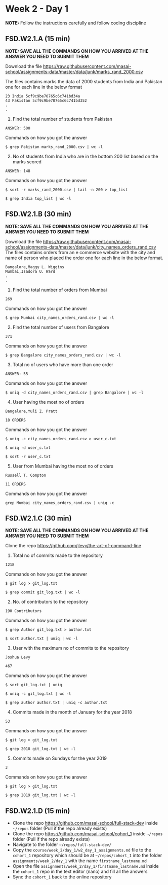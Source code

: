 # Week 2 - Day 1

**NOTE:** Follow the instructions carefully and follow coding discipline



## FSD.W2.1.A (15 min)

**NOTE: SAVE ALL THE COMMANDS ON HOW YOU ARRIVED AT THE ANSWER YOU NEED TO SUBMIT THEM**

Download the file https://raw.githubusercontent.com/masai-school/assignments-data/master/data/junk/marks_rand_2000.csv

The files contains marks the data of 2000 students from India and Pakistan one for each line in the below format

``` 
23 India 5cf9c9be70765c6c741bd34a
43 Pakistan 5cf9c9be70765c6c741bd352
.
.

```
1. Find the total number of students from Pakistan

```
ANSWER: 500
```

Commands on how you got the answer

```
$ grep Pakistan marks_rand_2000.csv | wc -l
```
2. No of students from India who are in the bottom 200 list based on the marks scored
```
ANSWER: 148
```
Commands on how you got the answer

```
$ sort -r marks_rand_2000.csv | tail -n 200 > top_list 

$ grep India top_list | wc -l
```


## FSD.W2.1.B (30 min)

**NOTE: SAVE ALL THE COMMANDS ON HOW YOU ARRIVED AT THE ANSWER YOU NEED TO SUBMIT THEM**

Download the file https://raw.githubusercontent.com/masai-school/assignments-data/master/data/junk/city_names_orders_rand.csv
The files contains orders from an e commerce website with the city and name of person who placed the order one for each line in the below format.

``` 
Bangalore,Maggy L. Wiggins
Mumbai,Isadora U. Ward
.
.

```

1. Find the total number of orders from Mumbai

```
269
```

Commands on how you got the answer

```
$ grep Mumbai city_names_orders_rand.csv | wc -l
```
2. Find the total number of users from Bangalore

```
371
```

Commands on how you got the answer

```
$ grep Bangalore city_names_orders_rand.csv | wc -l
```
3. Total no of users who have more than one order

```
ANSWER: 55
```

Commands on how you got the answer

```
$ uniq -d city_names_orders_rand.csv | grep Bangalore | wc -l
```
4. User having the most no of orders
```
Bangalore,Yuli Z. Pratt
```
```
18 ORDERS
```
Commands on how you got the answer

```
$ uniq -c city_names_orders_rand.csv > user_c.txt

$ uniq -d user_c.txt

$ sort -r user_c.txt
```
5. User from Mumbai having the most no of orders
```
Russell T. Compton
```
```
11 ORDERS
```
Commands on how you got the answer

```
grep Mumbai city_names_orders_rand.csv | uniq -c
```

## FSD.W2.1.C (30 min)

**NOTE: SAVE ALL THE COMMANDS ON HOW YOU ARRIVED AT THE ANSWER YOU NEED TO SUBMIT THEM**

Clone the repo https://github.com/jlevy/the-art-of-command-line
1. Total no of commits made to the repository
```
1218
```

Commands on how you got the answer

```
$ git log > git_log.txt

$ grep commit git_log.txt | wc -l 
```
2. No. of contributors to the repository
```
190 Contributors
```

Commands on how you got the answer

```
$ grep Author git_log.txt > author.txt

$ sort author.txt | uniq | wc -l
```

3. User with the maximum no of commits to the repository
```
Joshua Levy 
```
```
467
```

Commands on how you got the answer

```
$ sort git_log.txt | uniq

$ uniq -c git_log.txt | wc -l

$ grep author author.txt | uniq -c author.txt
```

4. Commits made in the month of January for the year 2018
```
53
```
Commands on how you got the answer

```
$ git log > git_log.txt

$ grep 2018 git_log.txt | wc -l
```
5. Commits made on Sundays for the year 2019
```
3
```
Commands on how you got the answer

```
$ git log > git_log.txt

$ grep 2019 git_log.txt | wc -l
```



## FSD.W2.1.D (15 min)

- Clone the repo https://github.com/masai-school/full-stack-dev inside `~/repos` folder (Pull if the repo already exists)
- Clone the repo https://github.com/masai-school/cohort_1 inside `~/repos` folder (Pull if the repo already exists)
- Navigate to the folder `~/repos/full-stack-dev/`
- Copy the `course/week_2/day_1/w2_day_1_assignments.md` file to the `cohort_1` repository which should be at `~/repos/cohort_1` into the folder `assignments/week_2/day_1` with the name `firstname_lastname.md`
- Open the file `assignments/week_2/day_1/firstname_lastname.md` inside the `cohort_1` repo in the text editor (nano) and fill all the answers
- Sync the `cohort_1` back to the online repository